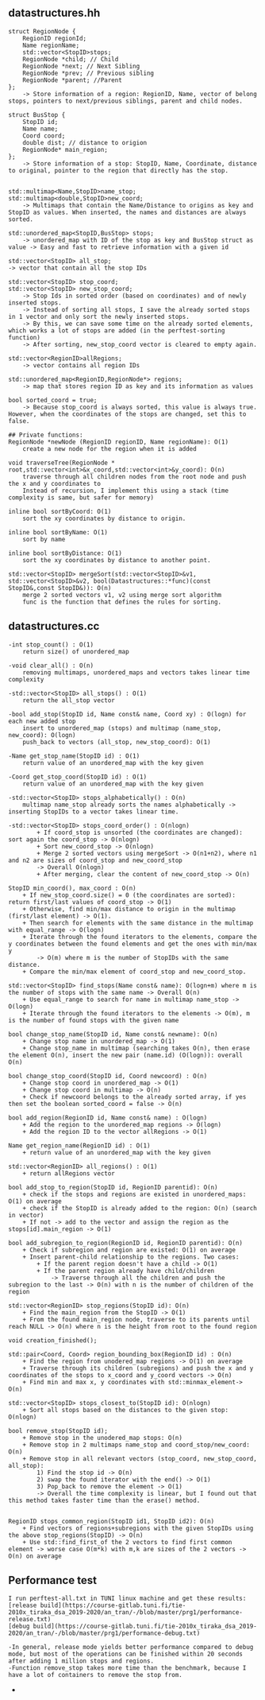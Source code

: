 ## datastructures.hh
    struct RegionNode {
        RegionID regionId;
        Name regionName;
        std::vector<StopID>stops;
        RegionNode *child; // Child 
        RegionNode *next; // Next Sibling
        RegionNode *prev; // Previous sibling
        RegionNode *parent; //Parent
    };
        -> Store information of a region: RegionID, Name, vector of belong stops, pointers to next/previous siblings, parent and child nodes.
    
    struct BusStop {
        StopID id;
        Name name;
        Coord coord;
        double dist; // distance to origion
        RegionNode* main_region;
    };
        -> Store information of a stop: StopID, Name, Coordinate, distance to original, pointer to the region that directly has the stop.


    std::multimap<Name,StopID>name_stop;
    std::multimap<double,StopID>new_coord;
        -> Multimaps that contain the Name/Distance to origins as key and StopID as values. When inserted, the names and distances are always sorted.
    
    std::unordered_map<StopID,BusStop> stops;
        -> unordered_map with ID of the stop as key and BusStop struct as value -> Easy and fast to retrieve information with a given id

    std::vector<StopID> all_stop;
    -> vector that contain all the stop IDs
    
    std::vector<StopID> stop_coord;
    std::vector<StopID> new_stop_coord;
        -> Stop Ids in sorted order (based on coordinates) and of newly inserted stops. 
        -> Instead of sorting all stops, I save the already sorted stops in 1 vector and only sort the newly inserted stops.
        -> By this, we can save some time on the already sorted elements, which works a lot of stops are added (in the perftest-sorting function)
        -> After sorting, new_stop_coord vector is cleared to empty again.
    
    std::vector<RegionID>allRegions;
        -> vector contains all region IDs
    
    std::unordered_map<RegionID,RegionNode*> regions;
        -> map that stores region ID as key and its information as values
    
    bool sorted_coord = true;
        -> Because stop_coord is always sorted, this value is always true. However, when the coordinates of the stops are changed, set this to false.
    
    ## Private functions:
    RegionNode *newNode (RegionID regionID, Name regionName): O(1)
        create a new node for the region when it is added
        
    void traverseTree(RegionNode * root,std::vector<int>&x_coord,std::vector<int>&y_coord): O(n)
        traverse through all children nodes from the root node and push the x and y coordinates to
        Instead of recursion, I implement this using a stack (time complexity is same, but safer for memory)
        
    inline bool sortByCoord: O(1)
        sort the xy coordinates by distance to origin.
        
    inline bool sortByName: O(1)
        sort by name
    
    inline bool sortByDistance: O(1)
        sort the xy coordinates by distance to another point.
        
    std::vector<StopID> mergeSort(std::vector<StopID>&v1, std::vector<StopID>&v2, bool(Datastructures::*func)(const StopID&,const StopID&)): O(n)
        merge 2 sorted vectors v1, v2 using merge sort algorithm
        func is the function that defines the rules for sorting.
        
## datastructures.cc
    -int stop_count() : O(1)
        return size() of unordered_map
    
    -void clear_all() : O(n)
        removing multimaps, unordered_maps and vectors takes linear time complexity 
    
    -std::vector<StopID> all_stops() : O(1)
        return the all_stop vector
    
    -bool add_stop(StopID id, Name const& name, Coord xy) : O(logn) for each new added stop
        insert to unordered_map (stops) and multimap (name_stop, new_coord): O(logn)
        push_back to vectors (all_stop, new_stop_coord): O(1)
    
    -Name get_stop_name(StopID id) : O(1)
        return value of an unordered_map with the key given
    
    -Coord get_stop_coord(StopID id) : O(1)
        return value of an unordered_map with the key given
            
    -std::vector<StopID> stops_alphabetically() : O(n)
        multimap name_stop already sorts the names alphabetically -> inserting StopIDs to a vector takes linear time.        
    
    -std::vector<StopID> stops_coord_order() : O(nlogn)
            + If coord_stop is unsorted (the coordinates are changed): sort again the coord_stop -> O(nlogn)
            + Sort new_coord_stop -> O(nlogn)
            + Merge 2 sorted vectors using mergeSort -> O(n1+n2), where n1 and n2 are sizes of coord_stop and new_coord_stop
            -> Overall O(nlogn)
            + After merging, clear the content of new_coord_stop -> O(n)
        
    StopID min_coord(), max_coord : O(n)
        + If new_stop_coord.size() = 0 (the coordinates are sorted): return first/last values of coord_stop -> O(1) 
        + Otherwise, find min/max distance to origin in the multimap (first/last element) -> O(1). 
        + Then search for elements with the same distance in the multimap with equal_range -> O(logn)
        + Iterate through the found iterators to the elements, compare the y coordinates between the found elements and get the ones with min/max y 
            -> O(m) where m is the number of StopIDs with the same distance.
        + Compare the min/max element of coord_stop and new_coord_stop.
        
    std::vector<StopID> find_stops(Name const& name): O(logn+m) where m is the number of stops with the same name -> Overall O(n)
        + Use equal_range to search for name in multimap name_stop -> O(logn)
        + Iterate through the found iterators to the elements -> O(m), m is the number of found stops with the given name
    
    bool change_stop_name(StopID id, Name const& newname): O(n)
        + Change stop name in unordered_map -> O(1)
        + Change stop_name in multimap (searching takes O(n), then erase the element O(n), insert the new pair (name.id) (O(logn)): overall O(n)
        
    bool change_stop_coord(StopID id, Coord newcoord) : O(n)
        + Change stop coord in unordered_map -> O(1)
        + Change stop coord in multimap -> O(n)
        + Check if newcoord belongs to the already sorted array, if yes then set the boolean sorted_coord = false -> O(n)
        
    bool add_region(RegionID id, Name const& name) : O(logn)
        + Add the region to the unordered_map regions -> O(logn)
        + Add the region ID to the vector allRegions -> O(1)
        
    Name get_region_name(RegionID id) : O(1)
        + return value of an unordered_map with the key given
    
    std::vector<RegionID> all_regions() : O(1)
        + return allRegions vector
        
    bool add_stop_to_region(StopID id, RegionID parentid): O(n)
        + check if the stops and regions are existed in unordered_maps: O(1) on average
        + check if the StopID is already added to the region: O(n) (search in vector)
        + If not -> add to the vector and assign the region as the stops[id].main_region -> O(1)
        
    bool add_subregion_to_region(RegionID id, RegionID parentid): O(n)
        + Check if subregion and region are existed: O(1) on average
        + Insert parent-child relationship to the regions. Two cases:
            + If the parent region doesn't have a child -> O(1)
            + If the parent region already have child/children 
                -> Traverse through all the children and push the subregion to the last -> O(n) with n is the number of children of the region
            
    std::vector<RegionID> stop_regions(StopID id): O(n)
        + Find the main_region from the StopID -> O(1)
        + From the found main_region node, traverse to its parents until reach NULL -> O(n) where n is the height from root to the found region
    
    void creation_finished();
    
    std::pair<Coord, Coord> region_bounding_box(RegionID id) : O(n)
        + Find the region from unodered_map regions -> O(1) on average
        + Traverse through its children (subregions) and push the x and y coordinates of the stops to x_coord and y_coord vectors -> O(n)
        + Find min and max x, y coordinates with std::minmax_element-> O(n)
        
    std::vector<StopID> stops_closest_to(StopID id): O(nlogn)
        + Sort all stops based on the distances to the given stop: O(nlogn)
        
    bool remove_stop(StopID id);
        + Remove stop in the unodered_map stops: O(n)
        + Remove stop in 2 multimaps name_stop and coord_stop/new_coord: O(n)
        + Remove stop in all relevant vectors (stop_coord, new_stop_coord, all_stop): 
            1) Find the stop id -> O(n)
            2) swap the found iterator with the end() -> O(1)
            3) Pop_back to remove the element -> O(1)
            -> Overall the time complexity is linear, but I found out that this method takes faster time than the erase() method.
            
        
    RegionID stops_common_region(StopID id1, StopID id2): O(n)
        + Find vectors of regions+subregions with the given StopIDs using the above stop_regions(StopID) -> O(n)
        + Use std::find_first_of the 2 vectors to find first common element -> worse case O(m*k) with m,k are sizes of the 2 vectors -> O(n) on average
        
## Performance test
    I run perftest-all.txt in TUNI linux machine and get these results:
    [release build](https://course-gitlab.tuni.fi/tie-2010x_tiraka_dsa_2019-2020/an_tran/-/blob/master/prg1/performance-release.txt)
    [debug build](https://course-gitlab.tuni.fi/tie-2010x_tiraka_dsa_2019-2020/an_tran/-/blob/master/prg1/performance-debug.txt)

    -In general, release mode yields better performance compared to debug mode, but most of the operations can be finished within 20 seconds after adding 1 million stops and regions.
    -Function remove_stop takes more time than the benchmark, because I have a lot of containers to remove the stop from.
-